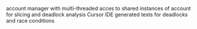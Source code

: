 account manager with multi-threaded acces to shared instances of account for slicing and deadlock analysis
Cursor IDE generated tests for deadlocks and race conditions
